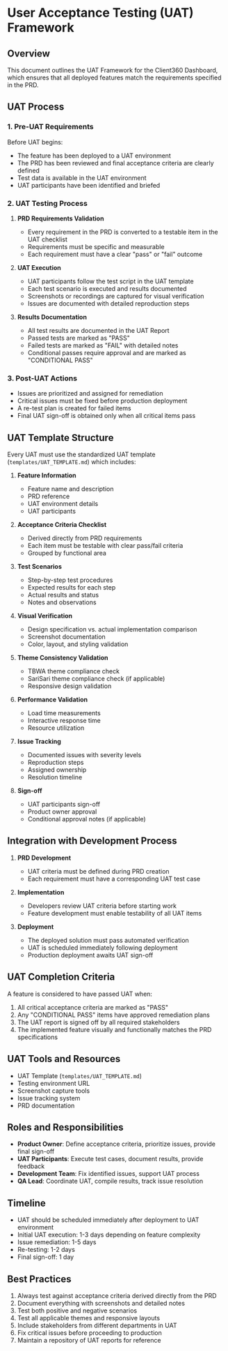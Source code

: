 # User Acceptance Testing (UAT) Framework

## Overview

This document outlines the UAT Framework for the Client360 Dashboard, which ensures that all deployed features match the requirements specified in the PRD.

## UAT Process

### 1. Pre-UAT Requirements

Before UAT begins:

- The feature has been deployed to a UAT environment
- The PRD has been reviewed and final acceptance criteria are clearly defined
- Test data is available in the UAT environment
- UAT participants have been identified and briefed

### 2. UAT Testing Process

1. **PRD Requirements Validation**
   - Every requirement in the PRD is converted to a testable item in the UAT checklist
   - Requirements must be specific and measurable
   - Each requirement must have a clear "pass" or "fail" outcome

2. **UAT Execution**
   - UAT participants follow the test script in the UAT template
   - Each test scenario is executed and results documented
   - Screenshots or recordings are captured for visual verification
   - Issues are documented with detailed reproduction steps

3. **Results Documentation**
   - All test results are documented in the UAT Report
   - Passed tests are marked as "PASS"
   - Failed tests are marked as "FAIL" with detailed notes
   - Conditional passes require approval and are marked as "CONDITIONAL PASS"

### 3. Post-UAT Actions

- Issues are prioritized and assigned for remediation
- Critical issues must be fixed before production deployment
- A re-test plan is created for failed items
- Final UAT sign-off is obtained only when all critical items pass

## UAT Template Structure

Every UAT must use the standardized UAT template (`templates/UAT_TEMPLATE.md`) which includes:

1. **Feature Information**
   - Feature name and description
   - PRD reference
   - UAT environment details
   - UAT participants

2. **Acceptance Criteria Checklist**
   - Derived directly from PRD requirements
   - Each item must be testable with clear pass/fail criteria
   - Grouped by functional area

3. **Test Scenarios**
   - Step-by-step test procedures
   - Expected results for each step
   - Actual results and status
   - Notes and observations

4. **Visual Verification**
   - Design specification vs. actual implementation comparison
   - Screenshot documentation
   - Color, layout, and styling validation

5. **Theme Consistency Validation**
   - TBWA theme compliance check
   - SariSari theme compliance check (if applicable)
   - Responsive design validation

6. **Performance Validation**
   - Load time measurements
   - Interactive response time
   - Resource utilization

7. **Issue Tracking**
   - Documented issues with severity levels
   - Reproduction steps
   - Assigned ownership
   - Resolution timeline

8. **Sign-off**
   - UAT participants sign-off
   - Product owner approval
   - Conditional approval notes (if applicable)

## Integration with Development Process

1. **PRD Development**
   - UAT criteria must be defined during PRD creation
   - Each requirement must have a corresponding UAT test case

2. **Implementation**
   - Developers review UAT criteria before starting work
   - Feature development must enable testability of all UAT items

3. **Deployment**
   - The deployed solution must pass automated verification
   - UAT is scheduled immediately following deployment
   - Production deployment awaits UAT sign-off

## UAT Completion Criteria

A feature is considered to have passed UAT when:

1. All critical acceptance criteria are marked as "PASS"
2. Any "CONDITIONAL PASS" items have approved remediation plans
3. The UAT report is signed off by all required stakeholders
4. The implemented feature visually and functionally matches the PRD specifications

## UAT Tools and Resources

- UAT Template (`templates/UAT_TEMPLATE.md`)
- Testing environment URL
- Screenshot capture tools
- Issue tracking system
- PRD documentation

## Roles and Responsibilities

- **Product Owner**: Define acceptance criteria, prioritize issues, provide final sign-off
- **UAT Participants**: Execute test cases, document results, provide feedback
- **Development Team**: Fix identified issues, support UAT process
- **QA Lead**: Coordinate UAT, compile results, track issue resolution

## Timeline

- UAT should be scheduled immediately after deployment to UAT environment
- Initial UAT execution: 1-3 days depending on feature complexity
- Issue remediation: 1-5 days
- Re-testing: 1-2 days
- Final sign-off: 1 day

## Best Practices

1. Always test against acceptance criteria derived directly from the PRD
2. Document everything with screenshots and detailed notes
3. Test both positive and negative scenarios
4. Test all applicable themes and responsive layouts
5. Include stakeholders from different departments in UAT
6. Fix critical issues before proceeding to production
7. Maintain a repository of UAT reports for reference